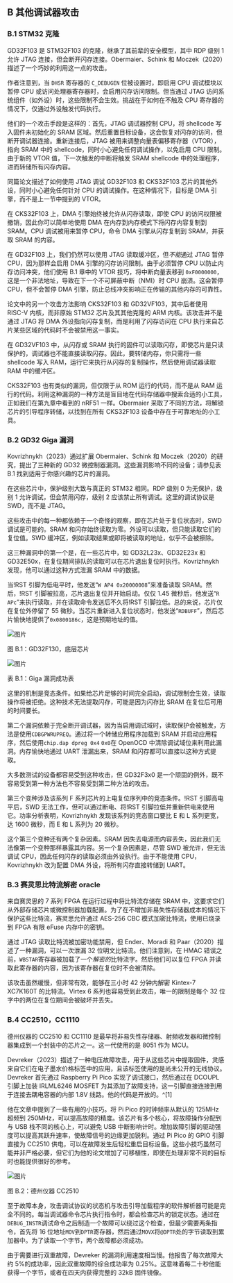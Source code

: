 ## **B 其他调试器攻击**

### **B.1 STM32 克隆**

GD32F103 是 STM32F103 的克隆，继承了其前辈的安全模型，其中 RDP 级别 1 允许 JTAG 连接，但会断开闪存连接。Obermaier、Schink 和 Moczek（2020）描述了一个巧妙的利用这一点的攻击。

作者注意到，当 `DHSR` 寄存器的 `C_DEBUGEN` 位被设置时，即启用 CPU 调试模块以暂停 CPU 或访问处理器寄存器时，会启用闪存访问限制。但当通过 JTAG 访问系统组件（如外设）时，这些限制不会生效。挑战在于如何在不触及 CPU 寄存器的情况下，仅通过外设触发代码执行。

他们的一个攻击手段是这样的：首先，JTAG 调试器控制 CPU，将 shellcode 写入固件未初始化的 SRAM 区域。然后重置目标设备，这会恢复对闪存的访问，但断开调试器连接。重新连接后，JTAG 被用来调整向量表偏移寄存器（VTOR），指向 SRAM 中的 shellcode，同时小心避免任何调试操作，以免启用 CPU 限制。由于新的 VTOR 值，下一次触发的中断将触发 SRAM shellcode 中的处理程序，进而转储所有闪存内容。

同篇论文描述了如何使用 JTAG 调试 GD32F103 和 CKS32F103 芯片的其他外设，同时小心避免任何针对 CPU 的调试操作。在这种情况下，目标是 DMA 引擎，而不是上一节中提到的 VTOR。

在 CKS32F103 上，DMA 引擎始终被允许从闪存读取，即使 CPU 的访问权限被撤销，因此你可以简单地使用 DMA 在内存到内存模式下将闪存内容复制到 SRAM。CPU 调试被用来暂停 CPU，命令 DMA 引擎从闪存复制到 SRAM，并获取 SRAM 的内容。

在 GD32F103 上，我们仍然可以使用 JTAG 读取缓冲区，但*不能*通过 JTAG 暂停 CPU，因为那样会启用 DMA 引擎的闪存访问限制。由于必须暂停 CPU 以防止内存访问冲突，他们使用 B.1 章中的 VTOR 技巧，将中断向量表移到 `0xF0000000`，这是一个非法地址，导致在下一个不可屏蔽中断（NMI）时 CPU 崩溃。这会暂停 CPU，但不会暂停 DMA 引擎，防止总线冲突影响正在传输的其他内存的可靠性。

论文中的另一个攻击方法影响 CKS32F103 和 GD32VF103，其中后者使用 RISC-V 内核，而非原始 STM32 芯片及其其他克隆的 ARM 内核。该攻击并不是通过 JTAG 将 DMA 外设指向闪存复制，而是利用了闪存访问在 CPU 执行来自芯片某些区域的代码时不会被禁用这一事实。

在 GD32VF103 中，从闪存或 SRAM 执行的固件可以读取闪存，即使芯片是只读保护的，调试器也不能直接读取闪存。因此，要转储内存，你只需将一些 shellcode 写入 RAM，运行它来执行从闪存的复制操作，然后使用调试器读取 RAM 中的缓冲区。

CKS32F103 也有类似的漏洞，但仅限于从 ROM 运行的代码，而不是从 RAM 运行的代码。利用这种漏洞的一种方法是盲目地在代码存储器中搜索合适的小工具，正如我们在第九章中看到的 nRF51 一样。Obermaier 采取了不同的方法，将解锁芯片的引导程序转储，以找到在所有 CKS32F103 设备中存在于可靠地址的小工具。

### **B.2 GD32 Giga 漏洞**

Kovrizhnykh（2023）通过扩展 Obermaier、Schink 和 Moczek（2020）的研究，提出了三种新的 GD32 微控制器漏洞。这些漏洞影响不同的设备；请参见表 B.1 找到适用于你感兴趣的芯片的漏洞。

在这些芯片中，保护级别大致与真正的 STM32 相同。RDP 级别 0 为无保护，级别 1 允许调试，但会禁用闪存，级别 2 应该禁止所有调试。这里的调试协议是 SWD，而不是 JTAG。

这些攻击中的每一种都依赖于一个奇怪的观察，即在芯片处于复位状态时，SWD 调试是可能的。SRAM 和闪存始终读取为零。外设可以读取，但只能读取它们的复位值。SWD 缓冲区，例如读取结果或即将被读取的地址，似乎不会被擦除。

这三种漏洞中的第一个是，在一些芯片中，如 GD32L23x、GD32E23x 和 GD32E50x，在复位期间排队的读取可以在芯片退出复位时执行。Kovrizhnykh 发现，他可以通过这种方式泄漏 SRAM 中的数据。

当!RST 引脚为低电平时，他发送“`W AP4 0x20000008`”来准备读取 SRAM。然后，!RST 引脚被拉高，芯片退出复位并开始启动。仅仅 1.45 微秒后，他发送“`R APc`”来执行读取，并在读取命令发送后不久将!RST 引脚拉低。总的来说，芯片仅在复位外停留了 55 微秒。当芯片重新进入复位状态时，他发送“`RDBUFF`”，然后芯片愉快地提供了`0x0800186c`，这是预期地址的值。

![图片](img/f0284-01.jpg)

图 B.1：GD32F130，底层芯片

![图片](img/f0285-01.jpg)

表 B.1：Giga 漏洞成功表

这里的机制是竞态条件。如果给芯片足够的时间完全启动，调试限制会生效，读取操作将被拒绝。这种技术无法提取闪存，可能是因为闪存比 SRAM 在复位后可用的时间要长。

第二个漏洞依赖于完全断开调试器，因为当启用调试域时，读取保护会被触发，方法是使用`CDBGPWRUPREQ`。通过将一个转储应用程序加载到 SRAM 并启动应用程序，然后使用`chip.dap dpreg 0x4` `0x0`在 OpenOCD 中清除调试域位来利用此漏洞。内存愉快地通过 UART 泄漏出来，SRAM 和闪存都可以直接以这种方式提取。

大多数测试的设备都容易受到这种攻击，但 GD32F3x0 是一个顽固的例外，既不容易受到第一种方法也不容易受到第二种方法的攻击。

第三个变种涉及该系列 F 系列芯片的上电复位序列中的竞态条件。!RST 引脚高电平后，SWD 无法工作，但可以通过断电、将!RST 引脚拉低并重新供电来使用它。功率分析表明，Kovrizhnykh 发现该系列的竞态窗口要比 E 和 L 系列更宽，达 1600 微秒，而 E 和 L 系列为 20 微秒。

这个第三个变种还有两个复杂因素。SRAM 因失去电源而内容丢失，因此我们无法像第一个变种那样暴露其内容。另一个复杂因素是，尽管 SWD 被允许，但无法调试 CPU，因此任何闪存的读取必须由外设执行。由于不能使用 CPU，Kovrizhnykh 改为配置 DMA 外设，将所有闪存直接转储到 UART。

### **B.3 赛灵思比特流解密 oracle**

来自赛灵思的 7 系列 FPGA 在运行过程中将比特流存储在 SRAM 中，这要求它们从外部存储芯片或微控制器加载配置。为了在不增加非易失性存储器成本的情况下保护这些比特流，赛灵思允许通过 AES-256 CBC 模式加密比特流，使用已烧录到 FPGA 有限 eFuse 内存中的密钥。

通过 JTAG 读取比特流被加密功能禁用，但 Ender、Moradi 和 Paar（2020）描述了一种漏洞，可以一次泄漏 32 位明文比特流。他们注意到，在 HMAC 错误之前，`WBSTAR`寄存器被加载了一个*解密的*比特流字。然后他们可以复位 FPGA 并读取此寄存器的内容，因为该寄存器在复位时不会被清除。

该攻击虽然缓慢，但非常有效，能够在三小时 42 分钟内解密 Kintex-7 XC7K160T 的比特流。Virtex 6 系列也容易受到此攻击，唯一的限制是每个 32 位字中的两位在复位期间会被破坏并丢失。

### **B.4 CC2510，CC1110**

德州仪器的 CC2510 和 CC1110 是最早将非易失性存储器、射频收发器和微控制器集成到一个封装中的芯片之一。这一代使用的是 8051 作为 MCU。

Devreker（2023）描述了一种电压故障攻击，用于从这些芯片中提取固件，灵感来自它们在电子墨水价格标签中的应用，且该标签使用的是尚未公开的无线协议。Devreker 首先通过 Raspberry Pi Pico 实现了调试接口，然后通过在 DCOUPL 引脚上加装 IRLML6246 MOSFET 为其添加了故障支持，这一引脚直接连接到用于连接去耦电容器的内部 1.8V 线路。他的代码是开放的。^[1]

他在文章中提到了一些有用的小技巧。将 Pi Pico 的时钟频率从默认的 125MHz 超频到 250MHz，可以提高故障的精度。该芯片有多个核心，将故障操作分配到与 USB 栈不同的核心上，可以避免 USB 中断影响计时。增加故障引脚的驱动强度可以提高其跃升速率，使故障信号的边缘更加锐利。通过 Pi Pico 的 GPIO 引脚直接为 CC2510 供电，可以在故障发生后轻松重启目标设备。这些小技巧虽然可能并非严格必要，但它们为他的论文增加了可移植性，即使在处理非常不同的目标时也能提供很好的参考。

![图片](img/f0288-01.jpg)

图 B.2：德州仪器 CC2510

至于故障本身，攻击调试协议的状态机与攻击引导加载程序的软件解析器可能是完全不同的。每当调试器命令芯片执行指令时，都会检查芯片的锁定状态。通过在`DEBUG_INSTR`调试命令之后制造一个故障可以绕过这个检查，但最少需要两条指令，首先将 16 位地址`MOV`到`DPTR`寄存器，然后通过`MOVX`将`@DPTR`处的字节读取到累加器中。为了读取一个字节，两个故障都必须成功。

由于需要进行双重故障，Devreker 的漏洞利用速度相当慢。他报告了每次故障大约 5%的成功率，因此双重故障的综合成功率为 0.25%。这意味着每二十秒他能获得一个字节，或者在四天内获得完整的 32kB 固件镜像。
